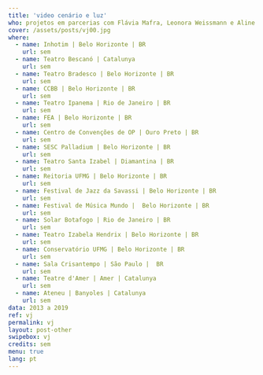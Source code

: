 ```yaml
---
title: 'video cenário e luz'
who: projetos em parcerias com Flávia Mafra, Leonora Weissmann e Aline Xavier
cover: /assets/posts/vj00.jpg
where:  
  - name: Inhotim | Belo Horizonte | BR
    url: sem
  - name: Teatro Bescanó | Catalunya 
    url: sem
  - name: Teatro Bradesco | Belo Horizonte | BR 
    url: sem
  - name: CCBB | Belo Horizonte | BR 
    url: sem
  - name: Teatro Ipanema | Rio de Janeiro | BR 
    url: sem
  - name: FEA | Belo Horizonte | BR  
    url: sem
  - name: Centro de Convenções de OP | Ouro Preto | BR  
    url: sem
  - name: SESC Palladium | Belo Horizonte | BR 
    url: sem
  - name: Teatro Santa Izabel | Diamantina | BR  
    url: sem
  - name: Reitoria UFMG | Belo Horizonte | BR  
    url: sem
  - name: Festival de Jazz da Savassi | Belo Horizonte | BR 
    url: sem
  - name: Festival de Música Mundo |  Belo Horizonte | BR 
    url: sem
  - name: Solar Botafogo | Rio de Janeiro | BR 
    url: sem
  - name: Teatro Izabela Hendrix | Belo Horizonte | BR 
    url: sem
  - name: Conservatório UFMG | Belo Horizonte | BR 
    url: sem
  - name: Sala Crisantempo | São Paulo |  BR  
    url: sem
  - name: Teatre d'Amer | Amer | Catalunya 
    url: sem
  - name: Ateneu | Banyoles | Catalunya 
    url: sem
data: 2013 a 2019
ref: vj
permalink: vj
layout: post-other
swipebox: vj
credits: sem
menu: true
lang: pt
---
```




